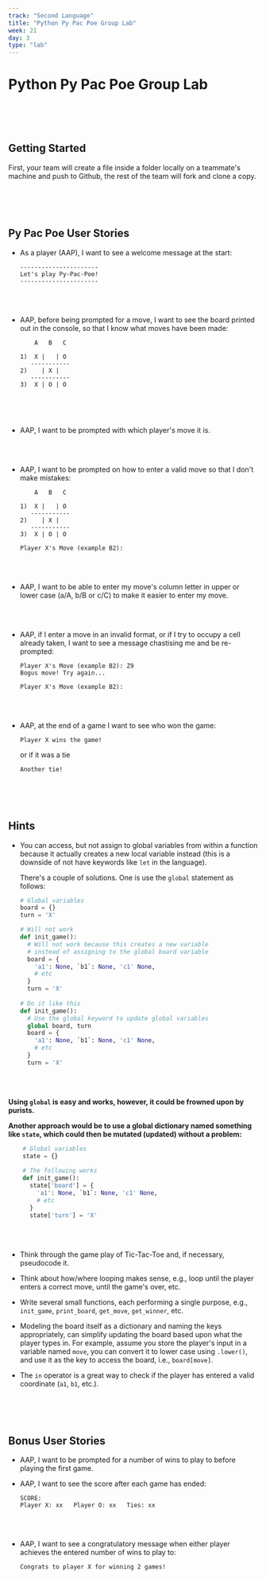 ```yaml
---
track: "Second Language"
title: "Python Py Pac Poe Group Lab"
week: 21
day: 3
type: "lab"
---
```



# Python Py Pac Poe Group Lab


<br>
<br>
<br>

## Getting Started

First, your team will create a file inside a folder locally on a teammate's machine and push to Github, the rest of the team will fork and clone a copy. 

<br>
<br>
<br>


## Py Pac Poe User Stories

- As a player (AAP), I want to see a welcome message at the start:

	```
	----------------------
	Let's play Py-Pac-Poe!
	----------------------
	```

<br>
<br>


- AAP, before being prompted for a move, I want to see the board printed out in the console, so that I know what moves have been made:

	```
	    A   B   C
	
	1)  X |   | O 
	   -----------
	2)    | X |  
	   -----------
	3)  X | O | O 
	  
	```

<br>
<br>


- AAP, I want to be prompted with which player's move it is.

<br>
<br>


- AAP, I want to be prompted on how to enter a valid move so that I don't make mistakes:

	```
	    A   B   C
	
	1)  X |   | O 
	   -----------
	2)    | X |  
	   -----------
	3)  X | O | O 
	
	Player X's Move (example B2):  
	``` 

<br>
<br>


- AAP, I want to be able to enter my move's column letter in upper or lower case (a/A, b/B or c/C) to make it easier to enter my move.

<br>
<br>


- AAP, if I enter a move in an invalid format, or if I try to occupy a cell already taken, I want to see a message chastising me and be re-prompted:

	```
	Player X's Move (example B2): Z9
	Bogus move! Try again...
	
	Player X's Move (example B2):
	```

<br>
<br>


- AAP, at the end of a game I want to see who won the game:

	```
	Player X wins the game!
	```
	or if it was a tie
	
	```
	Another tie!
	```

<br>
<br>
<br>


## Hints

- You can access, but not assign to global variables from within a function because it actually creates a new local variable instead (this is a downside of not have keywords like `let` in the language).

	There's a couple of solutions.  One is use the `global` statement as follows:

	```python
	# Global variables
	board = {}
	turn = 'X'
	
	# Will not work
	def init_game():
	  # Will not work because this creates a new variable
	  # instead of assigning to the global board variable
	  board = {
	  	'a1': None, `b1`: None, 'c1' None,
	  	# etc
	  }
	  turn = 'X'
	  
	# Do it like this
	def init_game():
	  # Use the global keyword to update global variables
	  global board, turn
	  board = {
	  	'a1': None, `b1`: None, 'c1' None,
	  	# etc
	  }
	  turn = 'X'
	```

<br>
<br>


**Using `global` is easy and works, however, it could be frowned upon by purists.**

**Another approach would be to use a global dictionary named something like `state`, which could then be mutated (updated) without a problem:**
	
```python
	# Global variables
	state = {}
	
	# The following works
	def init_game():
	  state['board'] = {
	  	'a1': None, `b1`: None, 'c1' None,
	  	# etc
	  }
	  state['turn'] = 'X'
```

<br>
<br>

- Think through the game play of Tic-Tac-Toe and, if necessary, pseudocode it.

- Think about how/where looping makes sense, e.g., loop until the player enters a correct move, until the game's over, etc.

- Write several small functions, each performing a single purpose, e.g., `init_game`, `print_board`, `get_move`, `get_winner`, etc.

- Modeling the board itself as a dictionary and naming the keys appropriately, can simplify updating the board based upon what the player types in. For example, assume you store the player's input in a variable named `move`, you can convert it to lower case using `.lower()`, and use it as the key to access the board, i.e., `board[move]`.

- The `in` operator is a great way to check if the player has entered a valid coordinate (`a1`, `b1`, etc.).

<br>
<br>
<br>


## Bonus User Stories

- AAP, I want to be prompted for a number of wins to play to before playing the first game.

- AAP, I want to see the score after each game has ended:

	```
	SCORE:
	Player X: xx   Player O: xx   Ties: xx
	```

<br>
<br>


- AAP, I want to see a congratulatory message when either player achieves the entered number of wins to play to:

	```
	Congrats to player X for winning 2 games!
	```